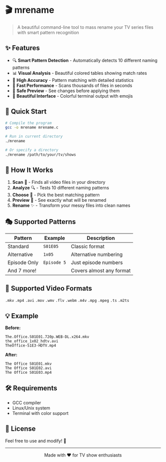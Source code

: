 # 🎬 mrename

> A beautiful command-line tool to mass rename your TV series files with smart pattern recognition

## ✨ Features

- 🔍 **Smart Pattern Detection** - Automatically detects 10 different naming patterns
- 📊 **Visual Analysis** - Beautiful colored tables showing match rates
- 🎯 **High Accuracy** - Pattern matching with detailed statistics
- 🚀 **Fast Performance** - Scans thousands of files in seconds
- 💫 **Safe Preview** - See changes before applying them
- 🎨 **Beautiful Interface** - Colorful terminal output with emojis

## 🚀 Quick Start

```bash
# Compile the program
gcc -o mrename mrename.c

# Run in current directory
./mrename

# Or specify a directory
./mrename /path/to/your/tv/shows
```

## 📖 How It Works

1. **Scan** 📁 - Finds all video files in your directory
2. **Analyze** 🔍 - Tests 10 different naming patterns
3. **Choose** 🎯 - Pick the best matching pattern
4. **Preview** 👀 - See exactly what will be renamed
5. **Rename** ✨ - Transform your messy files into clean names

## 🎭 Supported Patterns

| Pattern | Example | Description |
|---------|---------|-------------|
| Standard | `S01E05` | Classic format |
| Alternative | `1x05` | Alternative numbering |
| Episode Only | `Episode 5` | Just episode numbers |
| And 7 more! | | Covers almost any format |

## 📁 Supported Video Formats

`.mkv` `.mp4` `.avi` `.mov` `.wmv` `.flv` `.webm` `.m4v` `.mpg` `.mpeg` `.ts` `.m2ts`

## 💡 Example

**Before:**
```
The.Office.S01E01.720p.WEB-DL.x264.mkv
the_office_1x02_hdtv.avi
TheOffice-S1E3-HDTV.mp4
```

**After:**
```
The Office S01E01.mkv
The Office S01E02.avi
The Office S01E03.mp4
```

## 🛠️ Requirements

- GCC compiler
- Linux/Unix system
- Terminal with color support

## 📜 License

Feel free to use and modify! 🎉

---

<div align="center">
Made with ❤️ for TV show enthusiasts
</div>
